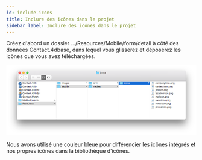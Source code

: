 ```yaml
---
id: include-icons
title: Inclure des icônes dans le projet
sidebar_label: Inclure des icônes dans le projet
---
```

Créez d'abord un dossier .../Resources/Mobile/form/detail à côté des données Contact.4dbase, dans lequel vous glisserez et déposerez les icônes que vous avez téléchargées.

![Mobile folder custom icons](assets/custom-icons/mobile-folder-custom-icons.png)

Nous avons utilisé une couleur bleue pour différencier les icônes intégrés et nos propres icônes dans la bibliothèque d’icônes.